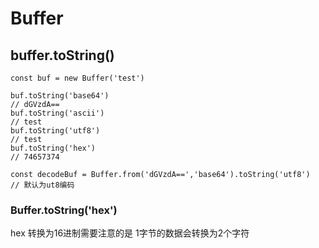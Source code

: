 # Buffer
## buffer.toString()
```
const buf = new Buffer('test')

buf.toString('base64')
// dGVzdA==
buf.toString('ascii')
// test
buf.toString('utf8')
// test
buf.toString('hex')
// 74657374

const decodeBuf = Buffer.from('dGVzdA==','base64').toString('utf8')
// 默认为ut8编码
```
### Buffer.toString('hex')
hex 转换为16进制需要注意的是 1字节的数据会转换为2个字符